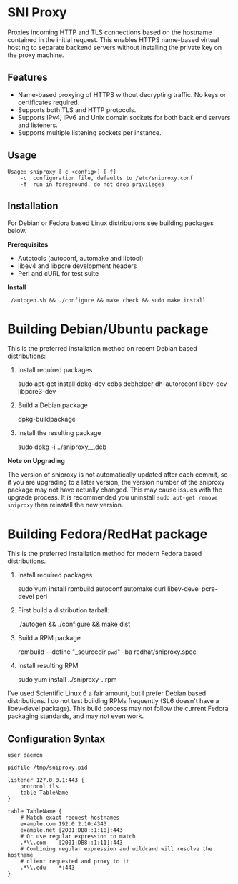 SNI Proxy
=========

Proxies incoming HTTP and TLS connections based on the hostname contained in
the initial request. This enables HTTPS name-based virtual hosting to separate
backend servers without installing the private key on the proxy machine.

Features
--------
+ Name-based proxying of HTTPS without decrypting traffic. No keys or
  certificates required.
+ Supports both TLS and HTTP protocols.
+ Supports IPv4, IPv6 and Unix domain sockets for both back end servers and
  listeners.
+ Supports multiple listening sockets per instance.

Usage
-----

    Usage: sniproxy [-c <config>] [-f]
        -c  configuration file, defaults to /etc/sniproxy.conf
        -f  run in foreground, do not drop privileges


Installation
------------

For Debian or Fedora based Linux distributions see building packages below.

**Prerequisites**

+ Autotools (autoconf, automake and libtool)
+ libev4 and libpcre development headers
+ Perl and cURL for test suite

**Install**

    ./autogen.sh && ./configure && make check && sudo make install

Building Debian/Ubuntu package
==============================

This is the preferred installation method on recent Debian based distributions:

1. Install required packages

    sudo apt-get install dpkg-dev cdbs debhelper dh-autoreconf libev-dev libpcre3-dev

2. Build a Debian package

    dpkg-buildpackage

3. Install the resulting package

    sudo dpkg -i ../sniproxy_<version>_<arch>.deb

**Note on Upgrading**

The version of sniproxy is not automatically updated after each commit, so if
you are upgrading to a later version, the version number of the sniproxy package
may not have actually changed. This may cause issues with the upgrade process.
It is recommended you uninstall `sudo apt-get remove sniproxy` then reinstall
the new version.

Building Fedora/RedHat package
==============================

This is the preferred installation method for modern Fedora based distributions.

1. Install required packages

    sudo yum install rpmbuild autoconf automake curl libev-devel pcre-devel perl

2. First build a distribution tarball:

    ./autogen && ./configure && make dist

3. Build a RPM package

    rpmbuild --define "_sourcedir `pwd`" -ba redhat/sniproxy.spec

4. Install resulting RPM

    sudo yum install ../sniproxy-<version>.<arch>.rpm

I've used Scientific Linux 6 a fair amount, but I prefer Debian based
distributions. I do not test building RPMs frequently (SL6 doesn't have a
libev-devel package). This build process may not follow the current Fedora
packaging standards, and may not even work.


Configuration Syntax
--------------------

    user daemon

    pidfile /tmp/sniproxy.pid

    listener 127.0.0.1:443 {
        protocol tls
        table TableName
    }

    table TableName {
        # Match exact request hostnames
        example.com 192.0.2.10:4343
        example.net [2001:DB8::1:10]:443
        # Or use regular expression to match
        .*\\.com    [2001:DB8::1:11]:443
        # Combining regular expression and wildcard will resolve the hostname
        # client requested and proxy to it
        .*\\.edu    *:443
    }
